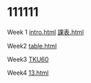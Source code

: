 # 111111
Week 1
[intro.html](http://127.0.0.1:2578/111111-master/1070911/w01/intro.html)
[課表.html](http://127.0.0.1:2578/111111-master/1070911/w01/123.html)

Week2
[table.html](http://127.0.0.1:2578/111111-master/1070911/W02/table.html)

Week3
[TKU60](http://127.0.0.1:2578/111111-master/1070911/w03/tku60.html)

Week4
[13.html](http://127.0.0.1:2578/111111-master/1070911/w04/13.html)

<!--stackedit_data:
eyJoaXN0b3J5IjpbNDc0NDA4NDhdfQ==
-->